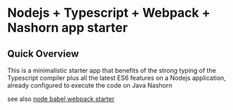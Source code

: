 # Nodejs + Typescript + Webpack + Nashorn app starter


## Quick Overview

This is a minimalistic starter app that benefits of the strong typing of the Typescript compiler plus all the latest ES6 features
on a Nodejs application, already configured to execute the code on Java Nashorn

see also [node babel webpack starter](https://github.com/kinotto/node-babel-webpack-starter)




